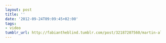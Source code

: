 ```yaml
---
layout: post
title: ''
date: '2012-09-24T09:09:45+02:00'
tags:
- video
tumblr_url: http://fabiantheblind.tumblr.com/post/32187207560/martin-allais-saz-thistle-an-animated-film-by
---
```

